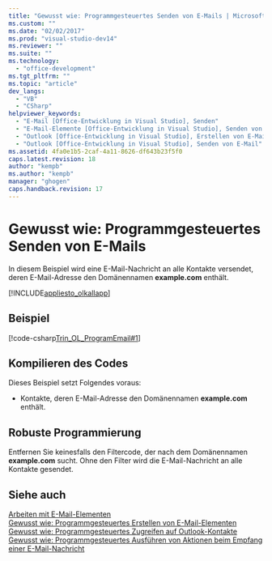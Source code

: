 ```yaml
---
title: "Gewusst wie: Programmgesteuertes Senden von E-Mails | Microsoft Docs"
ms.custom: ""
ms.date: "02/02/2017"
ms.prod: "visual-studio-dev14"
ms.reviewer: ""
ms.suite: ""
ms.technology: 
  - "office-development"
ms.tgt_pltfrm: ""
ms.topic: "article"
dev_langs: 
  - "VB"
  - "CSharp"
helpviewer_keywords: 
  - "E-Mail [Office-Entwicklung in Visual Studio], Senden"
  - "E-Mail-Elemente [Office-Entwicklung in Visual Studio], Senden von E-Mail"
  - "Outlook [Office-Entwicklung in Visual Studio], Erstellen von E-Mail"
  - "Outlook [Office-Entwicklung in Visual Studio], Senden von E-Mail"
ms.assetid: 4fa0e1b5-2caf-4a11-8626-df643b23f5f0
caps.latest.revision: 18
author: "kempb"
ms.author: "kempb"
manager: "ghogen"
caps.handback.revision: 17
---
```

# Gewusst wie: Programmgesteuertes Senden von E-Mails
  In diesem Beispiel wird eine E\-Mail\-Nachricht an alle Kontakte versendet, deren E\-Mail\-Adresse den Domänennamen **example.com** enthält.  
  
 [!INCLUDE[appliesto_olkallapp](../vsto/includes/appliesto-olkallapp-md.md)]  
  
## Beispiel  
 [!code-csharp[Trin_OL_ProgramEmail#1](../snippets/csharp/VS_Snippets_OfficeSP/Trin_OL_ProgramEMail/CS/thisaddin.cs#1)]  
  
## Kompilieren des Codes  
 Dieses Beispiel setzt Folgendes voraus:  
  
-   Kontakte, deren E\-Mail\-Adresse den Domänennamen **example.com** enthält.  
  
## Robuste Programmierung  
 Entfernen Sie keinesfalls den Filtercode, der nach dem Domänennamen **example.com** sucht.  Ohne den Filter wird die E\-Mail\-Nachricht an alle Kontakte gesendet.  
  
## Siehe auch  
 [Arbeiten mit E-Mail-Elementen](../vsto/working-with-mail-items.md)   
 [Gewusst wie: Programmgesteuertes Erstellen von E-Mail-Elementen](../vsto/how-to-programmatically-create-an-e-mail-item.md)   
 [Gewusst wie: Programmgesteuertes Zugreifen auf Outlook-Kontakte](../vsto/how-to-programmatically-access-outlook-contacts.md)   
 [Gewusst wie: Programmgesteuertes Ausführen von Aktionen beim Empfang einer E-Mail-Nachricht](../vsto/how-to-programmatically-perform-actions-when-an-e-mail-message-is-received.md)  
  
  